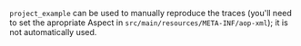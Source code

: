 `project_example` can be used to manually reproduce the traces (you'll need to set the apropriate Aspect in `src/main/resources/META-INF/aop-xml`); it is not automatically used.
